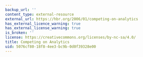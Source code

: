 ```yaml
---
backup_url: ''
content_type: external-resource
external_url: https://hbr.org/2006/01/competing-on-analytics
has_external_licence_warning: true
has_external_license_warning: true
is_broken: ''
license: https://creativecommons.org/licenses/by-nc-sa/4.0/
title: Competing on Analytics
uid: 5076cf80-18f8-4ee3-bc9b-0d0f39328e00
---
```

